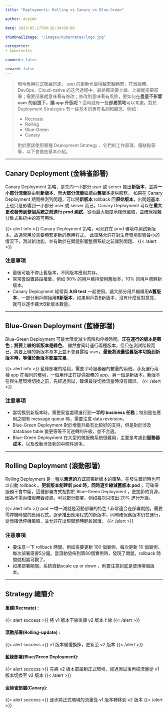 ```yaml
---
title: "Deployments: Rolling vs Canary vs Blue-Green"

author: Aryido

date: 2023-05-17T00:26:34+08:00

thumbnailImage: "/images/kubernetes/logo.jpg"

categories:
- kubernetes

comment: false

reward: false
---
```

<!--BODY-->
> 現今應用程式發展迅速， app 的更新也變得越來越頻繁，在微服務、DevOps、Cloud-native 的迭代過程中，最終都需要上線。上線就需要部署；需要部署就意味著有修改；修改則意味著有風險，要如何在**盡量不影響 user 的前提下，讓 app 升版呢** ? 這時就有一些**部屬策略**可以考慮。對於 Deployment Strategies 有一些基本的專有名詞和觀念，例如 :
> - Recreate
> - Rolling
> - Blue-Green
> - Canary
>
> 對於應該使用哪種 Deployment Strategy 、它們的工作原理、優缺點等等，以下會做些基本介紹。
<!--more-->

---

## Canary Deployment (金絲雀部署)
Canary Deployment 策略，是先向一小部分 user 或 server 推出**新版本**，並將**一小部分流量**路由到**新版本**，而**大部分流量**繼續由**舊版本**提供服務。 如果在 Canary Deployment 期間檢測到問題，可以將**新版本** rollback 回**原始版本**，出問題基本上也只是影響到一小部分 user 或 server 而已。Canary Deployment 可以在**重大更改發佈到整個系統之前進行 prod 測試**，從而最大限度地降低風險，並確保複雜分散式系統中的高可用性。

{{< alert info >}}
Canary Deployment 策略，可允許在 prod 環境中測試新版本。故通常用於需要頻繁更新的應用程式。
此策略允許在對生產環境影響最小的情況下，測試新功能，並有助於在問題影響整個系統之前識別問題。
{{< /alert >}}

### 注意事項
- 最後可能不停止舊版本，不同版本應用共存。
- 常常會設置路由權重，例如 90% 的用戶維持使用舊版本，10% 的用戶嚐鮮新版本。
- Canary Deployment 經常與 **A/B test** 一起使用。讓大部分用戶繼續用**A舊版本**，一部分用戶開始用**B新版本**，如果用戶對B新版本，沒有什麼反對意見，就可以逐步擴大B新版本數量。


---

## Blue-Green Deployment (藍綠部署)
Blue-Green Deployment 可最大限度減少風險和停機時間。**正在運行的版本是藍色**；**將要上線的新版本是綠色**。
雖然會同時運行兩種版本，但只在測試階段而已，將要上線的新版本基本上並不會暴露給 user。**最後將流量從舊版本切換到新版本時，等價於新版本部屬完畢**。

{{< alert info >}}
藍綠部署的階段，需要平時服務器的數量的兩倍。涉及運行兩種 app 在相同的環境，一個用作正在提供服務的 app，另一個是新版本。新版本在與生產環境切換之前，先經過測試，確保最後切換流量時沒有錯誤。
{{< /alert >}}

### 注意事項
- 當切換到新版本時，需要妥當處理進行到**一半的 business 任務**；特別是在應用之間有 message queue 時，需要注意 data reversion。
- Blue-Green Deployment 對於增量升級有比較好的支持，但是對於涉及 database table 變更等等不可逆轉的升級，並不合適。
- Blue-Green Deployment 在大型的微服務系統很難用，主要是考慮到**服務器成本**，以及改動涉及到的中間件過多。

---

## Rolling Deployment (滾動部署)

Rolling Deployment 是一種以**漸進的方式**部署新版本的策略，在發生錯誤時也可以自動 rollback 。**更新版本創建新 pod 時，同時逐步縮減舊版本 pod** ，可確保服務不會中斷。這種部署方式相對於 Blue-Green Deployment ，更加節約資源，因為不需兩倍服務器資源，可以部分部署，例如每次只取出 20% 進行升級。

{{< alert info >}}
pod 一增一減就是滾動部署的特色 ! 非常適合在部署期間，需要零停機時間的應用程式。逐步推出應用程式的新版本，同時確保舊版本仍在運行，從而降低停機風險，並允許在出現問題時輕鬆回滾。
{{< /alert >}}

### 注意事項
- 要注意一下 rollback 時間。例如需要更新 100 個實例，每次更新 10 個實例，每次部署需要5分鐘。當滾動發佈到第80個實例時，發現了問題，rollback 時間就相當可觀了。
- 如果部署期間，系統自動scale up or down ，則要注意到底是使用哪個版本。

---

## Strategy 總簡介

#### 重建(Recreate) :
{{< alert success >}}
將 v1 版本下線後讓 v2 版本上線
{{< /alert >}}


#### 滾動部署(Rolling-update) :
{{< alert success >}}
v1 版本緩慢換掉，更新至 v2 版本
{{< /alert >}}


#### 藍綠部署(Blue/Green Deployment):
{{< alert success >}}
先將 v2 版本部屬到正式環境，經過測試後再把流量從 v1 版本切換至 v2 版本
{{< /alert >}}


#### 金絲雀部屬(Canary):
{{< alert success >}}
逐步將正式環境的流量從 v1 版本轉移到 v2 版本
{{< /alert >}}
